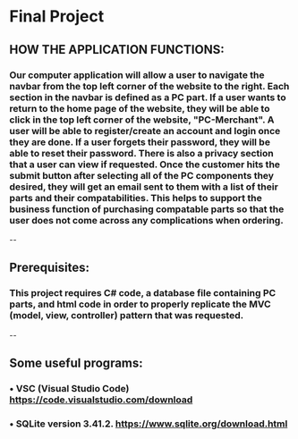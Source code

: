 # Final Project

## HOW THE APPLICATION FUNCTIONS:

### Our computer application will allow a user to navigate the navbar from the top left corner of the website to the right. Each section in the navbar is defined as a PC part. If a user wants to return to the home page of the website, they will be able to click in the top left corner of the website, "PC-Merchant". A user will be able to register/create an account and login once they are done. If a user forgets their password, they will be able to reset their password. There is also a privacy section that a user can view if requested. Once the customer hits the submit button after selecting all of the PC components they desired, they will get an email sent to them with a list of their parts and their compatabilities. This helps to support the business function of purchasing compatable parts so that the user does not come across any complications when ordering.
--

## Prerequisites:

### This project requires C# code, a database file containing PC parts, and html code in order to properly replicate the MVC (model, view, controller) pattern that was requested.
--

## Some useful programs:
### • VSC (Visual Studio Code) https://code.visualstudio.com/download
### • SQLite version 3.41.2. https://www.sqlite.org/download.html
